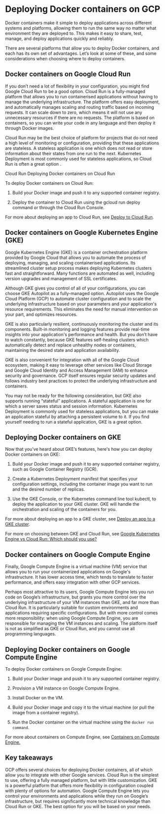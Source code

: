 # Deploying Docker containers on GCP
Docker containers make it simple to deploy applications across different systems and platforms, allowing them to run the same way no matter what environment they are deployed to. This makes it easy to share, test, manage, and deploy applications quickly and reliably. 

There are several platforms that allow you to deploy Docker containers, and each has its own set of advantages. Let’s look at some of these, and some considerations when choosing where to deploy containers. 

## Docker containers on Google Cloud Run
If you don’t need a lot of flexibility in your configuration, you might find  Google Cloud Run to be a good option. Cloud Run is a fully-managed platform that allows you to run containerised applications without having to manage the underlying infrastructure. The platform offers easy deployment, and automatically manages scaling and routing traffic based on incoming requests. It can scale down to zero, which means it will not use any unnecessary resources if there are no requests. The platform is based on containers, so you can write your code in any language and then deploy it through Docker images. 

Cloud Run may be the best choice of platform for projects that do not need a high level of monitoring or configuration, providing that these applications are stateless. A stateless application is one which does not read or store information about their states from one run to the next. Kubernetes Deployment is most commonly used for stateless applications, so Cloud Run is often a great option . 

Cloud Run Deploying Docker containers on Cloud Run 

To deploy Docker containers on Cloud Run:

1. Build your Docker image and push it to any supported  container registry.

2. Deploy the container to Cloud Run using the gcloud run deploy command or through the Cloud Run Console.

For more about deploying an app to Cloud Run, see [Deploy to Cloud Run](https://cloud.google.com/run/docs/quickstarts/deploy-container).

## Docker containers on Google Kubernetes Engine (GKE)
Google Kubernetes Engine (GKE) is a container orchestration platform provided by Google Cloud that allows you to automate the process of deploying, managing, and scaling containerised applications. Its streamlined cluster setup process makes deploying Kubernetes clusters fast and straightforward. Many functions are automated as well, including version upgrades and management of SSL certificates. 

Although GKE gives you control of all of your configurations, you can choose GKE Autopilot as a fully-managed option. Autopilot uses the Google Cloud Platform (GCP) to automate cluster configuration and to scale the underlying infrastructure based on your parameters and your application's resource requirements. This eliminates the need for manual intervention on your part, and optimizes resources. 

GKE is also particularly resilient, continuously monitoring the cluster and its components. Built-in monitoring and logging features provide real-time insights into your application's performance and health. But you don’t have to watch constantly, because GKE features self-healing clusters which  automatically detect and replace unhealthy nodes or containers, maintaining the desired state and application availability. 

GKE is also convenient for integration with all of the Google Cloud ecosystem, making it easy to leverage other services like Cloud Storage and Google Cloud Identity and Access Management (IAM) to enhance security and governance. GCP itself ensures regular security updates and follows industry best practices to protect the underlying infrastructure and containers.

You may not be ready for the following consideration, but GKE also supports running “stateful” applications. A stateful application is one for which a server saves status and session information. Kubernetes Deployment is commonly used for stateless applications, but you can make an application stateful by attaching a persistent volume to it.  If you find yourself needing to run a stateful application, GKE is a great option. 

## Deploying Docker containers on GKE 
Now that you’ve heard about GKE’s features, here's how you can deploy Docker containers on GKE:

1. Build your Docker image and push it to any supported  container registry, such as Google Container Registry (GCR).

2. Create a Kubernetes Deployment manifest that specifies your configuration settings, including the container image you want to run and the desired number of replicas.

3. Use the GKE Console, or the Kubernetes command line tool kubectl, to deploy the application to your GKE cluster. GKE will handle the orchestration and scaling of the containers for you.

For more about deploying an app to a GKE cluster, see [Deploy an app to a GKE cluster](https://cloud.google.com/kubernetes-engine/docs/deploy-app-cluster).

For more on choosing between GKE and Cloud Run, see  [Google Kubernetes Engine vs Cloud Run: Which should you use?](https://cloud.google.com/blog/products/containers-kubernetes/when-to-use-google-kubernetes-engine-vs-cloud-run-for-containers)

## Docker containers on Google Compute Engine 
Finally, Google Compute Engine is a virtual machine (VM) service that allows you to run your containerized applications on Google's infrastructure. It has lower access time, which tends to translate to faster performance, and offers easy integration with other GCP services. 

Perhaps most attractive to its users, Google Compute Engine lets you run code on Google’s infrastructure, but grants you more control over the underlying infrastructure of your VM instances than GKE, and far more than Cloud Run. It is particularly suitable for custom environments and applications requiring specific configurations. But with more control comes more responsibility: when using Google Compute Engine, you are responsible for managing the VM instances and scaling. The platform itself is not as simplified as GKE or Cloud Run, and you cannot use all programming languages. 

## Deploying Docker containers on Google Compute Engine
To deploy Docker containers on Google Compute Engine:

1. Build your Docker image and push it to any supported  container registry.

2. Provision a VM instance on Google Compute Engine.

3. Install Docker on the VM.

4. Build your Docker image and copy it to the virtual machine (or pull the image from a container registry).

5. Run the Docker container on the virtual machine using the `docker run command`.

For more about containers on Compute Engine, see [Containers on Compute Engine.](https://cloud.google.com/compute/docs/containers/)

## Key takeaways
GCP offers several choices for deploying Docker containers, all of which allow you to integrate with other Google services. Cloud Run is the simplest to use, offering a fully managed platform, but with little customization. GKE is a powerful platform that offers more flexibility in configuration coupled with plenty of options for automation. Google Compute Engine lets you control your environments and applications while they run on Google’s infrastructure, but requires significantly more technical knowledge than Cloud Run or GKE. The best option for you will be based on your needs.  

